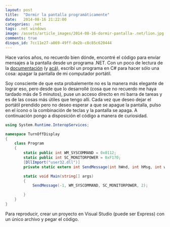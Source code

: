 ```yaml
---
layout: post
title:  "Dormir la pantalla programáticamente"
date:   2014-08-16 21:22:00
categories: .net
tags: .net windows
image: /assets/article_images/2014-08-16-dormir-pantalla-.net/lion.jpg
comments: true
disqus_id: 7cc11e27-a869-49ff-8e2b-c8c85c620444
---
```

<p>Hace varios años, no recuerdo bien dónde, encontré el código para enviar mensajes a la pantalla desde un programa .NET. Con un poco de lectura de la <a href="http://msdn.microsoft.com/en-us/library/aa984739%28v=vs.71%29.aspx">documentación</a> (y <a href="http://msdn.microsoft.com/en-us/library/windows/desktop/ms646360%28v=vs.85%29.aspx">acá</a>), escribí un programa en C# para hacer sólo una cosa: apagar la pantalla de mi computador portátil.</p>
<p>Soy consciente de que esta probalemente no es la manera más elegante de lograr eso, pero desde que lo desarrollé (cosa que no recuerdo me haya tardado más de 5 minutos), puse un acceso directo en mi barra de tareas y es de las cosas más útiles que tengo allí. Cada vez que deseo dejar el portátil prendido pero no deseo esperar a que se apague la pantalla, pulso en el ícono o la combinación de teclas y la pantalla se apaga. A continuación pongo a disposición el código a manera de curiosidad.</p>

~~~ csharp
using System.Runtime.InteropServices;

namespace TurnOffDisplay
{
    class Program
    {
        static public int WM_SYSCOMMAND = 0x0112;
        static public int SC_MONITORPOWER = 0xF170;
        [DllImport("user32.dll")]
        private static extern int SendMessage(int hWnd, int hMsg, int wParam, int lParam);

        static void Main(string[] args)
        {
            SendMessage(-1, WM_SYSCOMMAND, SC_MONITORPOWER, 2);

        }
    }
}
~~~
<p>Para reproducir, crear un proyecto en Visual Studio (puede ser Express) con un único archivo y pegar el código.</p>
